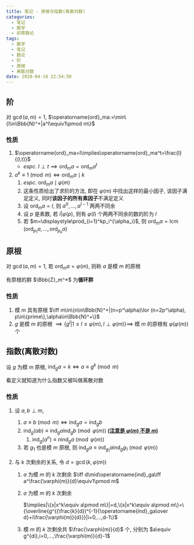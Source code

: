 ```yaml
---
title: 笔记 - 原根与指数(离散对数)
categories:
  - 笔记
  - 数学
  - 初等数论
tags:
  - 数学
  - 笔记
  - 数论
  - 阶
  - 原根
  - 离散对数
date: 2020-04-18 22:54:50
---
```


## 阶

对 $\gcd(a,m)=1$, $\operatorname{ord}_ma:=\min\{l\in\Bbb{N}^+|a^l\equiv1\pmod m\}$

<!--more-->

### 性质

1. $\operatorname{ord}_ma=l\implies\operatorname{ord}_ma^t=\frac{l}{(l,t)}$
   - $espc.\ l\perp t\implies\operatorname{ord}_ma=\operatorname{ord}_ma^t$
1. $a^k\equiv1\pmod m\iff\operatorname{ord}_ma\mid k$
   1. $espc.\ \operatorname{ord}_ma\mid\varphi(m)$
   1. 这条性质给出了求阶的方法, 即在 $\varphi(m)$ 中找出这样的最小因子, 该因子满足定义, 同时**该因子的所有素因子**不满足定义
   1. 设 $\operatorname{ord}_ma=l$, 则 $a^0,...,a^{l-1}$ 两两不同余
   1. 设 $p$ 是素数, 若 $l|\varphi(p)$, 则有 $\varphi(l)$ 个两两不同余的数的阶为 $l$
   1. 若 $m=\displaystyle\prod_{i=1}^kp_i^{\alpha_i}$, 则 $\operatorname{ord}_ma=\operatorname{lcm}(\operatorname{ord}_{p_1}a,...,\operatorname{ord}_{p_k}a)$

## 原根

对 $\gcd(a,m)=1$, 若 $\operatorname{ord}_ma=\varphi(m)$, 则称 $a$ 是模 $m$ 的原根

有原根的群 $\Bbb{Z}_m^*$ 为**循环群**

### 性质

1. 模 $m$ 具有原根 $\iff m\in\{n\in\Bbb{N}^+|(n=p^\alpha)\lor (n=2p^\alpha), p\in\{prime\},\alpha\in\Bbb{N}^+\}$
1. $g$ 是模 $m$ 的原根 $\implies\{g^l|1\leqslant l\leqslant\varphi(m),l\perp\varphi(m)\}\implies$ 模 $m$ 的原根有 $\varphi(\varphi(m))$ 个

## 指数(离散对数)

设 $g$ 为模 $m$ 原根, $\operatorname{ind}_ga=k\iff a\equiv g^k\pmod m$

看定义就知道为什么指数又被叫做离散对数

### 性质

1. 设 $a,b\perp m$,
   1. $a\equiv b\pmod m\iff\operatorname{ind}_ga=\operatorname{ind}_gb$
   1. $\operatorname{ind}_g(ab)\equiv\operatorname{ind}_ga\operatorname{ind}_gb\pmod{\varphi(m)}$ <u>**(注意是 $\varphi(m)$ 不是 $m$)**</u>
      1. $\operatorname{ind}_g(a^n)\equiv n\operatorname{ind}_ga\pmod{\varphi(m)}$
   1. 若 $g_1$ 也是模 $m$ 原根, 则 $\operatorname{ind}_ga\equiv\operatorname{ind}_{g_1}a\operatorname{ind}_gg_1\pmod{\varphi(m)}$
1. 与 $k$ 次剩余的关系, 令 $d=\gcd(k,\varphi(m))$

   1. $a$ 为模 $m$ 的 $k$ 次剩余 $\iff d\mid\operatorname{ind}_ga\iff a^\frac{\varphi(m)}{d}\equiv1\pmod m$
   1. $a$ 为模 $m$ 的 $k$ 次剩余

      $\implies|\{x|x^k\equiv a\pmod m\}|=d,\{x|x^k\equiv a\pmod m\}=\{\overline{g^{(\frac{k}{d})^{-1}{\operatorname{ind}_ga\over d}+i\frac{\varphi(m)}{d}}}|i=0,...,d-1\}$

   1. 模 $m$ 的 $k$ 次剩余共 $\frac{\varphi(m)}{d}$ 个, 分别为 $a\equiv g^{di},i=0,...,\frac{\varphi(m)}{d}-1$
